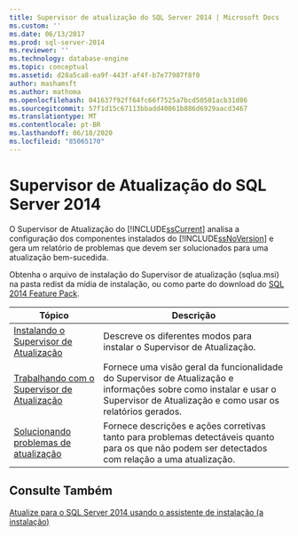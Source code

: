 ```yaml
---
title: Supervisor de atualização do SQL Server 2014 | Microsoft Docs
ms.custom: ''
ms.date: 06/13/2017
ms.prod: sql-server-2014
ms.reviewer: ''
ms.technology: database-engine
ms.topic: conceptual
ms.assetid: d28a5ca8-ea9f-443f-af4f-b7e77987f8f0
author: mashamsft
ms.author: mathoma
ms.openlocfilehash: 041637f92ff64fc66f7525a7bcd50501acb31d86
ms.sourcegitcommit: 57f1d15c67113bbadd40861b886d6929aacd3467
ms.translationtype: MT
ms.contentlocale: pt-BR
ms.lasthandoff: 06/18/2020
ms.locfileid: "85065170"
---
```

# <a name="sql-server-2014-upgrade-advisor"></a>Supervisor de Atualização do SQL Server 2014
  O Supervisor de Atualização do [!INCLUDE[ssCurrent](../../includes/sscurrent-md.md)] analisa a configuração dos componentes instalados do [!INCLUDE[ssNoVersion](../../includes/ssnoversion-md.md)] e gera um relatório de problemas que devem ser solucionados para uma atualização bem-sucedida.  
  
 Obtenha o arquivo de instalação do Supervisor de atualização (sqlua.msi) na pasta redist da mídia de instalação, ou como parte do download do [SQL 2014 Feature Pack](https://www.microsoft.com/download/details.aspx?id=42295).  
  
|Tópico|Descrição|  
|-----------|-----------------|  
|[Instalando o Supervisor de Atualização](../../../2014/sql-server/install/installing-upgrade-advisor.md)|Descreve os diferentes modos para instalar o Supervisor de Atualização.|  
|[Trabalhando com o Supervisor de Atualização](../../../2014/sql-server/install/working-with-upgrade-advisor.md)|Fornece uma visão geral da funcionalidade do Supervisor de Atualização e informações sobre como instalar e usar o Supervisor de Atualização e como usar os relatórios gerados.|  
|[Solucionando problemas de atualização](../../../2014/sql-server/install/resolving-upgrade-issues.md)|Fornece descrições e ações corretivas tanto para problemas detectáveis quanto para os que não podem ser detectados com relação a uma atualização.|  
  
## <a name="see-also"></a>Consulte Também  
 [Atualize para o SQL Server 2014 usando o assistente de instalação &#40;a instalação&#41;](../../database-engine/install-windows/upgrade-sql-server-using-the-installation-wizard-setup.md)  
  
  
